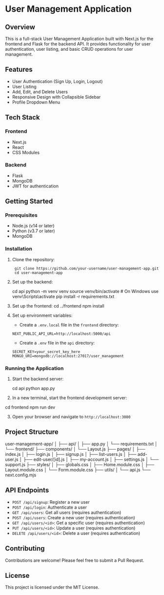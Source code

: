 # User Management Application

## Overview

This is a full-stack User Management Application built with Next.js for the frontend and Flask for the backend API. It provides functionality for user authentication, user listing, and basic CRUD operations for user management.

## Features

- User Authentication (Sign Up, Login, Logout)
- User Listing
- Add, Edit, and Delete Users
- Responsive Design with Collapsible Sidebar
- Profile Dropdown Menu

## Tech Stack

### Frontend
- Next.js
- React
- CSS Modules

### Backend
- Flask
- MongoDB
- JWT for authentication

## Getting Started

### Prerequisites
- Node.js (v14 or later)
- Python (v3.7 or later)
- MongoDB

### Installation

1. Clone the repository:

        git clone https://github.com/your-username/user-management-app.git
        cd user-management-app

2.  Set up the backend:

    cd api
    python -m venv venv
    source venv/bin/activate  # On Windows use venv\Scripts\activate
    pip install -r requirements.txt

3. Set up the frontend:
    cd ../frontend
    npm install

4. Set up environment variables:
    - Create a `.env.local` file in the `frontend` directory:
    ```
    NEXT_PUBLIC_API_URL=http://localhost:5000/api
    ```
    - Create a `.env` file in the `api` directory:
    ```
    SECRET_KEY=your_secret_key_here
    MONGO_URI=mongodb://localhost:27017/user_management
    ```

### Running the Application

1. Start the backend server:

    cd api
python app.py

2. In a new terminal, start the frontend development server:

cd frontend
npm run dev

3. Open your browser and navigate to `http://localhost:3000`

## Project Structure
user-management-app/
│
├── api/
│   ├── app.py
│   └── requirements.txt
│
└── frontend/
├── components/
│   └── Layout.js
├── pages/
│   ├── index.js
│   ├── login.js
│   ├── signup.js
│   ├── list-users.js
│   ├── add-user.js
│   ├── edit-user/[id].js
│   ├── my-account.js
│   ├── settings.js
│   └── support.js
├── styles/
│   ├── globals.css
│   ├── Home.module.css
│   ├── Layout.module.css
│   └── Form.module.css
├── utils/
│   └── api.js
└── next.config.mjs

## API Endpoints

- `POST /api/signup`: Register a new user
- `POST /api/login`: Authenticate a user
- `GET /api/users`: Get all users (requires authentication)
- `POST /api/users`: Create a new user (requires authentication)
- `GET /api/users/<id>`: Get a specific user (requires authentication)
- `PUT /api/users/<id>`: Update a user (requires authentication)
- `DELETE /api/users/<id>`: Delete a user (requires authentication)

## Contributing

Contributions are welcome! Please feel free to submit a Pull Request.

## License

This project is licensed under the MIT License.
